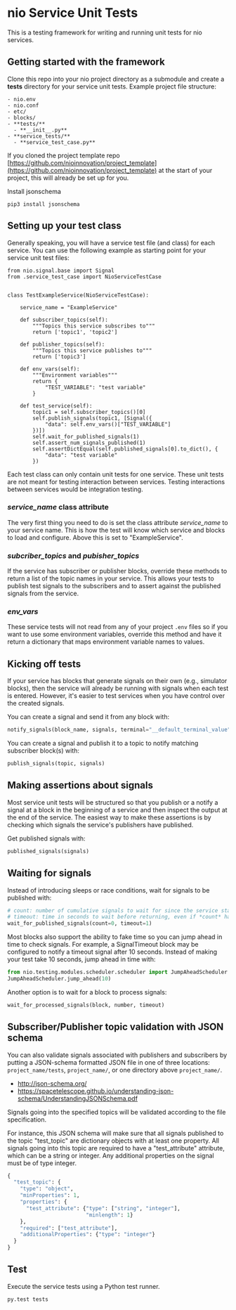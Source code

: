 # nio Service Unit Tests

This is a testing framework for writing and running unit tests for nio services.

## Getting started with the framework

Clone this repo into your nio project directory as a submodule and create a **tests** directory for your service unit tests. Example project file structure:

```
- nio.env
- nio.conf
- etc/
- blocks/
- **tests/**
  - **__init__.py**
- **service_tests/**
  - **service_test_case.py**
```

If you cloned the project template repo [https://github.com/nioinnovation/project_template](https://github.com/nioinnovation/project_template) at the start of your project, this will already be set up for you.

Install jsonschema

```
pip3 install jsonschema
```

## Setting up your test class

Generally speaking, you will have a service test file (and class) for each service. You can use the following example as starting point for your service unit test files:

```
from nio.signal.base import Signal
from .service_test_case import NioServiceTestCase


class TestExampleService(NioServiceTestCase):

    service_name = "ExampleService"

    def subscriber_topics(self):
        """Topics this service subscribes to"""
        return ['topic1', 'topic2']

    def publisher_topics(self):
        """Topics this service publishes to"""
        return ['topic3']

    def env_vars(self):
        """Environment variables"""
        return {
            "TEST_VARIABLE": "test variable"
        }

    def test_service(self):
        topic1 = self.subscriber_topics()[0]
        self.publish_signals(topic1, [Signal({
            "data": self.env_vars()["TEST_VARIABLE"]
        })])
        self.wait_for_published_signals(1)
        self.assert_num_signals_published(1)
        self.assertDictEqual(self.published_signals[0].to_dict(), {
            "data": "test variable"
        })
```


Each test class can only contain unit tests for one service. These unit tests are not meant for testing interaction between services. Testing interactions between services would be integration testing.

### *service_name* class attribute

The very first thing you need to do is set the class attribute *service_name* to your service name. This is how the test will know which service and blocks to load and configure. Above this is set to "ExampleService".

### *subcriber_topics* and *pubisher_topics*

If the service has subscriber or publisher blocks, override these methods to return a list of the topic names in your service. This allows your tests to publish test signals to the subscribers and to assert against the published signals from the service.

### *env_vars*

These service tests will not read from any of your project `.env` files so if you want to use some environment variables, override this method and have it return a dictionary that maps environment variable names to values.

## Kicking off tests

If your service has blocks that generate signals on their own (e.g., simulator blocks), then the service will already be running with signals when each test is entered. However, it's easier to test services when you have control over the created signals.

You can create a signal and send it from any block with:

```python
notify_signals(block_name, signals, terminal="__default_terminal_value")
```
You can create a signal and publish it to a topic to notify matching subscriber block(s) with:

```python
publish_signals(topic, signals)
```

## Making assertions about signals

Most service unit tests will be structured so that you publish or a notify a signal at a block in the beginning of a service and then inspect the output at the end of the service. The easiest way to make these assertions is by checking which signals the service's publishers have published.

Get published signals with:

```python
published_signals(signals)
```

## Waiting for signals

Instead of introducing sleeps or race conditions, wait for signals to be published with:

```python
# count: number of cumulative signals to wait for since the service started
# timeout: time in seconds to wait before returning, even if *count* has not been reached
wait_for_published_signals(count=0, timeout=1)
```

Most blocks also support the ability to fake time so you can jump ahead in time to check signals. For example, a SignalTimeout block may be configured to notify a timeout signal after 10 seconds. Instead of making your test take 10 seconds, jump ahead in time with:

```python
from nio.testing.modules.scheduler.scheduler import JumpAheadScheduler
JumpAheadScheduler.jump_ahead(10)
```

Another option is to wait for a block to process signals:

```python
wait_for_processed_signals(block, number, timeout)
```

## Subscriber/Publisher topic validation with JSON schema

You can also validate signals associated with publishers and subscribers by putting
a JSON-schema formatted JSON file in one of three locations: `project_name/tests`, `project_name/`, or one directory above `project_name/`.

-  http://json-schema.org/
-  https://spacetelescope.github.io/understanding-json-schema/UnderstandingJSONSchema.pdf

Signals going into the specified topics will be validated according to the file specification.

For instance, this JSON schema will make sure that all signals published to the topic "test_topic"
are dictionary objects with at least one property. All signals going into this topic are
required to have a "test_attribute" attribute, which can be a string or integer.
Any additional properties on the signal must be of type integer.

```python
{
  "test_topic": {
    "type": "object",
    "minProperties": 1,
    "properties": {
      "test_attribute": {"type": ["string", "integer"],
                         "minlength": 1}
    },
    "required": ["test_attribute"],
    "additionalProperties": {"type": "integer"}
  }
}
```

## Test

Execute the service tests using a Python test runner.
```python
py.test tests
```

